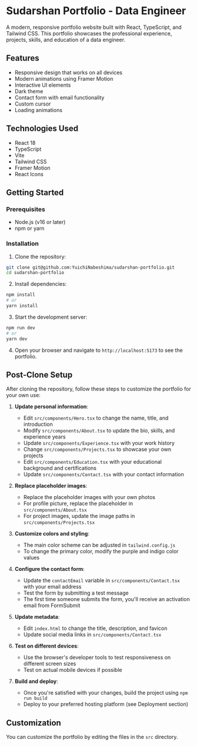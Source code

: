 # Sudarshan Portfolio - Data Engineer

A modern, responsive portfolio website built with React, TypeScript, and Tailwind CSS. This portfolio showcases the professional experience, projects, skills, and education of a data engineer.

## Features

- Responsive design that works on all devices
- Modern animations using Framer Motion
- Interactive UI elements
- Dark theme
- Contact form with email functionality
- Custom cursor
- Loading animations

## Technologies Used

- React 18
- TypeScript
- Vite
- Tailwind CSS
- Framer Motion
- React Icons

## Getting Started

### Prerequisites

- Node.js (v16 or later)
- npm or yarn

### Installation

1. Clone the repository:

```bash
git clone git@github.com:YuichiNabeshima/sudarshan-portfolio.git
cd sudarshan-portfolio
```

2. Install dependencies:

```bash
npm install
# or
yarn install
```

3. Start the development server:

```bash
npm run dev
# or
yarn dev
```

4. Open your browser and navigate to `http://localhost:5173` to see the portfolio.

## Post-Clone Setup

After cloning the repository, follow these steps to customize the portfolio for your own use:

1. **Update personal information**:
   - Edit `src/components/Hero.tsx` to change the name, title, and introduction
   - Modify `src/components/About.tsx` to update the bio, skills, and experience years
   - Update `src/components/Experience.tsx` with your work history
   - Change `src/components/Projects.tsx` to showcase your own projects
   - Edit `src/components/Education.tsx` with your educational background and certifications
   - Update `src/components/Contact.tsx` with your contact information

2. **Replace placeholder images**:
   - Replace the placeholder images with your own photos
   - For profile picture, replace the placeholder in `src/components/About.tsx`
   - For project images, update the image paths in `src/components/Projects.tsx`

3. **Customize colors and styling**:
   - The main color scheme can be adjusted in `tailwind.config.js`
   - To change the primary color, modify the purple and indigo color values

4. **Configure the contact form**:
   - Update the `contactEmail` variable in `src/components/Contact.tsx` with your email address
   - Test the form by submitting a test message
   - The first time someone submits the form, you'll receive an activation email from FormSubmit

5. **Update metadata**:
   - Edit `index.html` to change the title, description, and favicon
   - Update social media links in `src/components/Contact.tsx`

6. **Test on different devices**:
   - Use the browser's developer tools to test responsiveness on different screen sizes
   - Test on actual mobile devices if possible

7. **Build and deploy**:
   - Once you're satisfied with your changes, build the project using `npm run build`
   - Deploy to your preferred hosting platform (see Deployment section)

## Customization

You can customize the portfolio by editing the files in the `src` directory.
